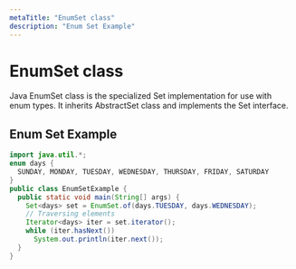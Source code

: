 ```yaml
---
metaTitle: "EnumSet class"
description: "Enum Set Example"
---
```


# EnumSet class


Java EnumSet class is the specialized Set implementation for use with enum types. It inherits AbstractSet class and implements the Set interface.



## Enum Set Example


```java
import java.util.*;  
enum days {  
  SUNDAY, MONDAY, TUESDAY, WEDNESDAY, THURSDAY, FRIDAY, SATURDAY  
}  
public class EnumSetExample {  
  public static void main(String[] args) {  
    Set<days> set = EnumSet.of(days.TUESDAY, days.WEDNESDAY);  
    // Traversing elements  
    Iterator<days> iter = set.iterator();  
    while (iter.hasNext())  
      System.out.println(iter.next());  
  }  
}  

```


